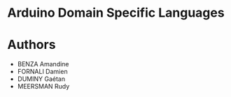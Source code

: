 # Arduino Domain Specific Languages

# Authors
<ul>
	<li>BENZA Amandine</li>
	<li>FORNALI Damien</li>
	<li>DUMINY Gaétan</li>
	<li>MEERSMAN Rudy</li>
</ul>